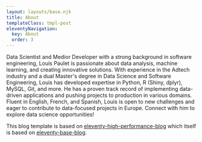 ```yaml
---
layout: layouts/base.njk
title: About
templateClass: tmpl-post
eleventyNavigation:
  key: About
  order: 3
---
```


Data Scientist and Medior Developer with a strong background in software engineering, Louis Paulet is passionate about data analysis, machine learning, and creating innovative solutions. With experience in the Adtech industry and a dual Master's degree in Data Science and Software Engineering, Louis has developed expertise in Python, R (Shiny, dplyr), MySQL, Git, and more. He has a proven track record of implementing data-driven applications and pushing projects to production in various domains. Fluent in English, French, and Spanish, Louis is open to new challenges and eager to contribute to data-focused projects in Europe. Connect with him to explore data science opportunities!

This blog template is based on [eleventy-high-performance-blog](https://www.industrialempathy.com/posts/eleventy-high-performance-blog/) which itself is based on [eleventy-base-blog](https://github.com/11ty/eleventy-base-blog).

